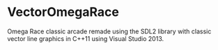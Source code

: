 VectorOmegaRace
===============

Omega Race classic arcade remade using the SDL2 library with classic vector line graphics in C++11 using Visual Studio 2013.
